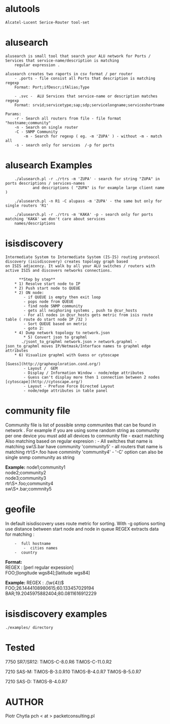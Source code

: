 alutools
===========

	Alcatel-Lucent Serice-Router tool-set 

alusearch
=============
	alusearch is small tool that search your ALU network for Ports / Services that service-name/description is matching 
        regular expression .

	alusearch creates two raports in csv format / per router
		- .ports - file consist all Ports that description is matching regexp
		Format: Port;ifDescr;ifAlias;Type

		- .svc -  ALU Services that service-name or description matches regexp
		Format: srvid;servicetype;sap;sdp;servicelongname;serviceshortname

	Params:
		-r - Search all routers from file - file format "hostname;community"
		-n - Search on single router
		-C - SNMP Community
	        -m - Search for regexp ( eg. -m 'ZUPA' ) - without -m - match all
		-s - search only for services  /-p for ports
	 

alusearch Examples
====================
		./alusearch.pl -r ./rtrs -m 'ZUPA' - search for string "ZUPA" in ports descriptions / services-names 
                and descriptions ( "ZUPA" is for example large client name ) 
	
		./alusearch.pl -n R1 -C alupass -m 'ZUPA' - the same but only for single routers 'R1'

		./alusearch.pl -r ./rtrs -m 'KAKA' -p - search only for ports matching 'KAKA' we don't care about services 
		names/descriptions

isisdiscovery  
=================
 	Intermediate System to Intermediate System (IS-IS) routing protoocol discovery (isisdiscovery) creates topology graph based 
	on ISIS adjacency. It walk by all your ALU switches / routers with active ISIS and discovers networks connections.

          **Step by step**
		* 1) Resolve start node to IP
		* 2) Push start node to QUEUE
		* 2) ON node:
			- if QUEUE is empty then exit loop
			- pops node from QUEUE
			- find node SNMP community 
			- gets all neighoring systems , push to @cur_hosts
			- For all nodes in @cur_hosts gets metric from isis route table ( route do start node IP /32 )
			- Sort QUEUE based on metric
			- goto 2:
		* 4) Dump network topology to network.json
	        * 5) Convert json to graphml 
		   ./jsont_to_graphml network.json > network.graphml - json_to_graphml moves IP/Netmask/Interface names to graphml edge attributes 
		* 6) Visualize graphml with Guess or cytoscape
	
	[Guess](http://graphexploration.cond.org/) 
			- Layout /  GEM 
			- Display / Information Window - node/edge attributes
			- Guess can't display more then 1 connection between 2 nodes
	[cytoscape](http://cytoscape.org/)
			- Layout - Prefuse Force Directed Layout
			- node/edge attributes in table panel
			

community file
===============
Community file is list of possible snmp communites that can be found in network .
For example if you are using some random string as  community per one device you must add all devices to community file - exact matching
Also matching based on regular expresion :
	-  All switches that name is matching  sw\S.bar have community 'community5' 
	-  all routers that name is matching rtr\S+.foo have comminity 'community4' 
	-  '-C' option can also be single snmp community as string

**Example:** 
node1;community1  
node2;community2  
node3;community3  
rtr\S+\.foo;community4  
sw\S+\.bar;commnity5 

geofile
====================
In default isisdiscovery uses route metric  for sorting. With -g options sorting use  distance between start node and node in queue
REGEX extracts data for matching :

		-  full hostname 
	        -  cities names 
		-  country 

**Format:**  
REGEX : [perl regular expession]  
FOO;[longitude wgs84];[latitude wgs84]  


**Example:**
REGEX : \.(\w{4})$  
FOO;26.1444108980615;60.133457029194  
BAR;19.2045975882404;80.0811616912229  

isisdiscovery examples
======================
	./examples/ directory

Tested
============
7750 SR7/SR12:
	TiMOS-C-8.0.R6
        TiMOS-C-11.0.R2

7210 SAS-M:
	TiMOS-B-3.0.R10
	TiMOS-B-4.0.R7
	TiMOS-B-5.0.R7

7210 SAS-D:
	TiMOS-B-4.0.R7

AUTHOR
==========
Piotr Chytla pch < at > packetconsulting.pl

